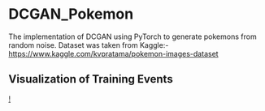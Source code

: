 # DCGAN_Pokemon
The implementation of DCGAN using PyTorch to generate pokemons from random noise. Dataset was taken from Kaggle:- https://www.kaggle.com/kvpratama/pokemon-images-dataset

## Visualization of Training Events 
[!](training-phases.gif)
